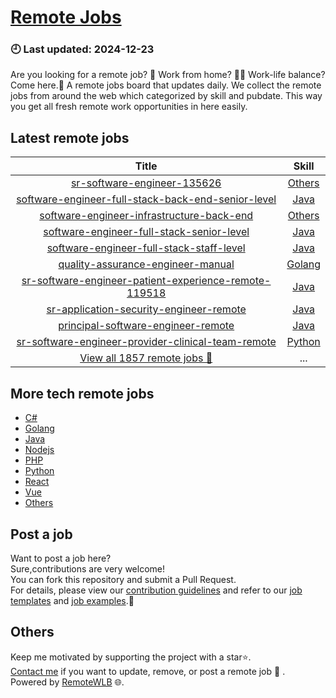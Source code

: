 # [Remote Jobs](https://github.com/RemoteWLB/remote-jobs)  
### 🕘 Last updated: 2024-12-23  
Are you looking for a remote job? 💼 Work from home? 👩‍💻 Work-life balance?  
Come here.🎁 A remote jobs board that updates daily. We collect the remote jobs from around the web which categorized by skill and pubdate. This way you get all fresh remote work opportunities in here easily.  
  
## Latest remote jobs  
| Title | Skill |  
|:-----:|:-----:|  
| [sr-software-engineer-135626](https://github.com/RemoteWLB/remote-jobs/tree/main/jobs/C%23/2024-12/sr-software-engineer-135626) | [Others](https://github.com/RemoteWLB/remote-jobs/tree/main/jobs/C%23/) |  
| [software-engineer-full-stack-back-end-senior-level](https://github.com/RemoteWLB/remote-jobs/tree/main/jobs/Java/2024-12/software-engineer-full-stack-back-end-senior-level) | [Java](https://github.com/RemoteWLB/remote-jobs/tree/main/jobs/Java/) |  
| [software-engineer-infrastructure-back-end](https://github.com/RemoteWLB/remote-jobs/tree/main/jobs/Others/2024-12/software-engineer-infrastructure-back-end) | [Others](https://github.com/RemoteWLB/remote-jobs/tree/main/jobs/Others/) |  
| [software-engineer-full-stack-senior-level](https://github.com/RemoteWLB/remote-jobs/tree/main/jobs/Java/2024-12/software-engineer-full-stack-senior-level) | [Java](https://github.com/RemoteWLB/remote-jobs/tree/main/jobs/Java/) |  
| [software-engineer-full-stack-staff-level](https://github.com/RemoteWLB/remote-jobs/tree/main/jobs/Java/2024-12/software-engineer-full-stack-staff-level) | [Java](https://github.com/RemoteWLB/remote-jobs/tree/main/jobs/Java/) |  
| [quality-assurance-engineer-manual](https://github.com/RemoteWLB/remote-jobs/tree/main/jobs/Golang/2024-12/quality-assurance-engineer-manual) | [Golang](https://github.com/RemoteWLB/remote-jobs/tree/main/jobs/Golang/) |  
| [sr-software-engineer-patient-experience-remote-119518](https://github.com/RemoteWLB/remote-jobs/tree/main/jobs/Java/2024-12/sr-software-engineer-patient-experience-remote-119518) | [Java](https://github.com/RemoteWLB/remote-jobs/tree/main/jobs/Java/) |  
| [sr-application-security-engineer-remote](https://github.com/RemoteWLB/remote-jobs/tree/main/jobs/Java/2024-12/sr-application-security-engineer-remote) | [Java](https://github.com/RemoteWLB/remote-jobs/tree/main/jobs/Java/) |  
| [principal-software-engineer-remote](https://github.com/RemoteWLB/remote-jobs/tree/main/jobs/Java/2024-12/principal-software-engineer-remote) | [Java](https://github.com/RemoteWLB/remote-jobs/tree/main/jobs/Java/) |  
| [sr-software-engineer-provider-clinical-team-remote](https://github.com/RemoteWLB/remote-jobs/tree/main/jobs/Python/2024-12/sr-software-engineer-provider-clinical-team-remote) | [Python](https://github.com/RemoteWLB/remote-jobs/tree/main/jobs/Python/) |  
| [View all 1857 remote jobs 👋](https://github.com/RemoteWLB/remote-jobs/tree/main/jobs) | ... |  
## More tech remote jobs  
* [C#](https://github.com/RemoteWLB/remote-jobs/tree/main/jobs/C%23)  
* [Golang](https://github.com/RemoteWLB/remote-jobs/tree/main/jobs/Golang)   
* [Java](https://github.com/RemoteWLB/remote-jobs/tree/main/jobs/Java)   
* [Nodejs](https://github.com/RemoteWLB/remote-jobs/tree/main/jobs/Nodejs)   
* [PHP](https://github.com/RemoteWLB/remote-jobs/tree/main/jobs/PHP)   
* [Python](https://github.com/RemoteWLB/remote-jobs/tree/main/jobs/Python)   
* [React](https://github.com/RemoteWLB/remote-jobs/tree/main/jobs/React)   
* [Vue](https://github.com/RemoteWLB/remote-jobs/tree/main/jobs/Vue)   
* [Others](https://github.com/RemoteWLB/remote-jobs/tree/main/jobs/Others)  
## Post a job  
Want to post a job here?  
Sure,contributions are very welcome!  
You can fork this repository and submit a Pull Request.  
For details, please view our [contribution guidelines](https://github.com/RemoteWLB/remote-jobs/tree/main/.github/contributing.md) and refer to our [job templates](https://github.com/RemoteWLB/remote-jobs/tree/main/.github/jobs_template.md) and [job examples](https://github.com/RemoteWLB/remote-jobs/tree/main/.github/jobs_example.md).🤝  
## Others  
Keep me motivated by supporting the project with a star⭐.  
[Contact me](https://remotewlb.com/about) if you want to update, remove, or post a remote job 💼 .  
Powered by [RemoteWLB](https://remotewlb.com) 🌐.

